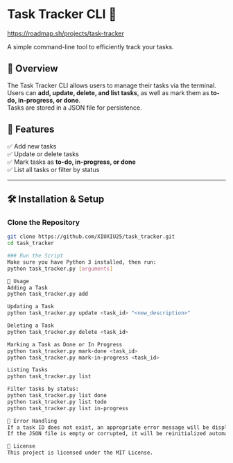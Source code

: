 # Task Tracker CLI 🚀  
https://roadmap.sh/projects/task-tracker

A simple command-line tool to efficiently track your tasks.

## 📖 Overview  
The Task Tracker CLI allows users to manage their tasks via the terminal.  
Users can **add, update, delete, and list tasks**, as well as mark them as **to-do, in-progress, or done**.  
Tasks are stored in a JSON file for persistence.

## 🎯 Features  
✅ Add new tasks  
✅ Update or delete tasks  
✅ Mark tasks as **to-do, in-progress, or done**  
✅ List all tasks or filter by status  

---

## 🛠️ Installation & Setup  

### Clone the Repository  
```sh
git clone https://github.com/XIUXIU25/task_tracker.git
cd task_tracker

### Run the Script
Make sure you have Python 3 installed, then run:
python task_tracker.py [arguments]

🚀 Usage
Adding a Task
python task_tracker.py add

Updating a Task
python task_tracker.py update <task_id> "<new_description>"

Deleting a Task
python task_tracker.py delete <task_id>

Marking a Task as Done or In Progress
python task_tracker.py mark-done <task_id>
python task_tracker.py mark-in-progress <task_id>

Listing Tasks
python task_tracker.py list

Filter tasks by status:
python task_tracker.py list done
python task_tracker.py list todo
python task_tracker.py list in-progress

🛑 Error Handling
If a task ID does not exist, an appropriate error message will be displayed.
If the JSON file is empty or corrupted, it will be reinitialized automatically.

📜 License
This project is licensed under the MIT License.